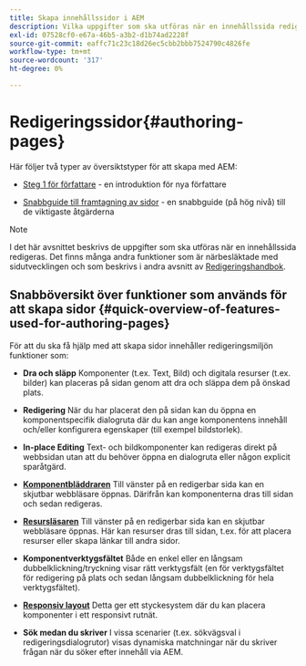 ```yaml
---
title: Skapa innehållssidor i AEM
description: Vilka uppgifter som ska utföras när en innehållssida redigeras i Adobe Experience Manager 6.5.
exl-id: 07528cf0-e67a-46b5-a3b2-d1b74ad2228f
source-git-commit: eaffc71c23c18d26ec5cbb2bbb7524790c4826fe
workflow-type: tm+mt
source-wordcount: '317'
ht-degree: 0%

---
```


# Redigeringssidor{#authoring-pages}

Här följer två typer av översiktstyper för att skapa med AEM:

* [Steg 1 för författare](/help/sites-authoring/first-steps.md) - en introduktion för nya författare

* [Snabbguide till framtagning av sidor](/help/sites-authoring/qg-page-authoring.md) - en snabbguide (på hög nivå) till de viktigaste åtgärderna

>[!NOTE]
>
>I det här avsnittet beskrivs de uppgifter som ska utföras när en innehållssida redigeras. Det finns många andra funktioner som är närbesläktade med sidutvecklingen och som beskrivs i andra avsnitt av [Redigeringshandbok](/help/sites-authoring/home.md).

## Snabböversikt över funktioner som används för att skapa sidor {#quick-overview-of-features-used-for-authoring-pages}

För att du ska få hjälp med att skapa sidor innehåller redigeringsmiljön funktioner som:

* **Dra och släpp**
Komponenter (t.ex. Text, Bild) och digitala resurser (t.ex. bilder) kan placeras på sidan genom att dra och släppa dem på önskad plats.

* **Redigering**
När du har placerat den på sidan kan du öppna en komponentspecifik dialogruta där du kan ange komponentens innehåll och/eller konfigurera egenskaper (till exempel bildstorlek).

* **In-place Editing**
Text- och bildkomponenter kan redigeras direkt på webbsidan utan att du behöver öppna en dialogruta eller någon explicit sparåtgärd.

* **[Komponentbläddraren](/help/sites-authoring/author-environment-tools.md#componentsbrowsertouchoptimizedui)**
Till vänster på en redigerbar sida kan en skjutbar webbläsare öppnas. Därifrån kan komponenterna dras till sidan och sedan redigeras.

* **[Resursläsaren](/help/sites-authoring/author-environment-tools.md#assetsbrowsertouchoptimizedui)**
Till vänster på en redigerbar sida kan en skjutbar webbläsare öppnas. Här kan resurser dras till sidan, t.ex. för att placera resurser eller skapa länkar till andra sidor.

* **Komponentverktygsfältet**
Både en enkel eller en långsam dubbelklickning/tryckning visar rätt verktygsfält (en för verktygsfältet för redigering på plats och sedan långsam dubbelklickning för hela verktygsfältet).

* **[Responsiv layout](/help/sites-authoring/responsive-layout.md)**
Detta ger ett styckesystem där du kan placera komponenter i ett responsivt rutnät.

* **Sök medan du skriver**
I vissa scenarier (t.ex. sökvägsval i redigeringsdialogrutor) visas dynamiska matchningar när du skriver frågan när du söker efter innehåll via AEM.
